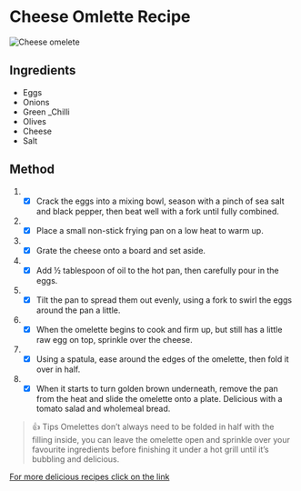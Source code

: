 # Cheese Omlette Recipe
![Cheese omelete](https://storcpdkenticomedia.blob.core.windows.net/media/recipemanagementsystem/media/recipe-media-files/recipes/retail/desktopimages/15492.jpg?ext=.jpg)
## Ingredients

- Eggs
- Onions
- Green _Chilli
- Olives
- Cheese
- Salt

## Method

1. - [x] Crack the eggs into a mixing bowl, season with a pinch of sea salt and black pepper, then beat well with a fork until fully combined.
1. - [x]  Place a small non-stick frying pan on a low heat to warm up.
1. - [x]  Grate the cheese onto a board and set aside.
1. - [x] Add ½ tablespoon of oil to the hot pan, then carefully pour in the eggs.
1. - [x] Tilt the pan to spread them out evenly, using a fork to swirl the eggs around the pan a little.
1. - [x] When the omelette begins to cook and firm up, but still has a little raw egg on top, sprinkle over the cheese.
1. - [x] Using a spatula, ease around the edges of the omelette, then fold it over in half.
1. - [x] When it starts to turn golden brown underneath, remove the pan from the heat and slide the omelette onto a plate. Delicious with a tomato salad and wholemeal bread.

 > :+1: Tips
Omelettes don’t always need to be folded in half with the filling inside, you can leave the omelette open and sprinkle over your favourite ingredients before finishing it under a hot grill until it’s bubbling and delicious.

[For more delicious recipes click on the link](https://github.com/fbw-p23-e05/cook-book/blob/main/Lasagna.md)
